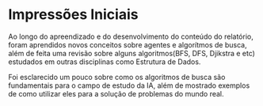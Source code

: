 # Impressões Iniciais

Ao longo do apreendizado e do desenvolvimento do conteúdo do relatório, foram aprendidos novos conceitos sobre agentes e algorítmos de busca, além de feita uma revisão sobre alguns algoritmos(BFS, DFS, Djikstra e etc) estudados em outras disciplinas como Estrutura de Dados.

Foi esclarecido um pouco sobre como os algoritmos de busca são fundamentais para o campo de estudo da IA, além de mostrado exemplos de como utilizar eles para a solução de problemas do mundo real.